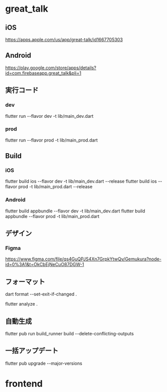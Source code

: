# great_talk

## iOS
https://apps.apple.com/us/app/great-talk/id1667705303

## Android
https://play.google.com/store/apps/details?id=com.firebaseapp.great_talk&pli=1

## 実行コード

### dev
flutter run --flavor dev -t lib/main_dev.dart

### prod
flutter run --flavor prod -t lib/main_prod.dart

## Build

### iOS
flutter build ios --flavor dev -t lib/main_dev.dart --release
flutter build ios --flavor prod -t lib/main_prod.dart --release

### Android
flutter build appbundle --flavor dev -t lib/main_dev.dart
flutter build appbundle --flavor prod -t lib/main_prod.dart

## デザイン

### Figma
https://www.figma.com/file/qs4GuQPJS4Xn7GrpkYtwQv/Gemukura?node-id=0%3A1&t=OkCbEjNeCuO87DGW-1

## フォーマット
dart format --set-exit-if-changed .

flutter analyze .

## 自動生成
flutter pub run build_runner build --delete-conflicting-outputs  
## 一括アップデート
flutter pub upgrade --major-versions
# frontend
